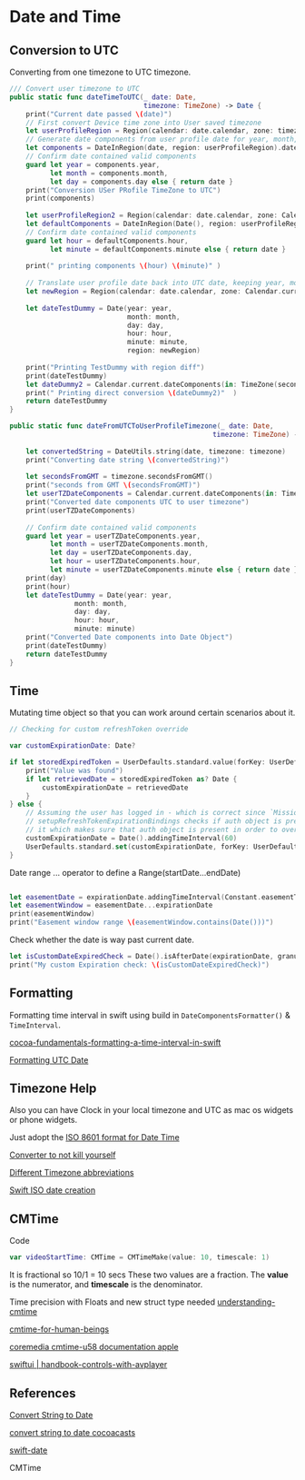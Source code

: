 # Date and Time

## Conversion to UTC

Converting from one timezone to UTC timezone.

```swift
/// Convert user timezone to UTC
public static func dateTimeToUTC(_ date: Date,
								 timezone: TimeZone) -> Date {
	print("Current date passed \(date)")
	// First convert Device time zone into User saved timezone
	let userProfileRegion = Region(calendar: date.calendar, zone: timezone)
	// Generate date components from user profile date for year, month, day
	let components = DateInRegion(date, region: userProfileRegion).dateComponents
	// Confirm date contained valid components
	guard let year = components.year,
		  let month = components.month,
		  let day = components.day else { return date }
	print("Conversion USer PRofile TimeZone to UTC")
	print(components)
	
	let userProfileRegion2 = Region(calendar: date.calendar, zone: Calendar.current.timeZone)
	let defaultComponents = DateInRegion(Date(), region: userProfileRegion2).dateComponents
	// Confirm date contained valid components
	guard let hour = defaultComponents.hour,
		  let minute = defaultComponents.minute else { return date }
	
	print(" printing components \(hour) \(minute)" )
	
	// Translate user profile date back into UTC date, keeping year, month, day
	let newRegion = Region(calendar: date.calendar, zone: Calendar.current.timeZone)
	
	let dateTestDummy = Date(year: year,
							 month: month,
							 day: day,
							 hour: hour,
							 minute: minute,
							 region: newRegion)
	
	print("Printing TestDummy with region diff")
	print(dateTestDummy)
	let dateDummy2 = Calendar.current.dateComponents(in: TimeZone(secondsFromGMT: 0)!, from: dateTestDummy)
	print(" Printing direct conversion \(dateDummy2)"  )
	return dateTestDummy
}
```


    
```swift
public static func dateFromUTCToUserProfileTimezone(_ date: Date,
												  timezone: TimeZone) -> Date {
	
	let convertedString = DateUtils.string(date, timezone: timezone)
	print("Converting date string \(convertedString)")
	
	let secondsFromGMT = timezone.secondsFromGMT()
	print("seconds from GMT \(secondsFromGMT)")
	let userTZDateComponents = Calendar.current.dateComponents(in: TimeZone(secondsFromGMT: secondsFromGMT)!, from: date)
	print("Converted date components UTC to user timezone")
	print(userTZDateComponents)
	
	// Confirm date contained valid components
	guard let year = userTZDateComponents.year,
		  let month = userTZDateComponents.month,
		  let day = userTZDateComponents.day,
		  let hour = userTZDateComponents.hour,
		  let minute = userTZDateComponents.minute else { return date }
	print(day)
	print(hour)
	let dateTestDummy = Date(year: year,
				month: month,
				day: day,
				hour: hour,
				minute: minute)
	print("Converted Date components into Date Object")
	print(dateTestDummy)
	return dateTestDummy
}
```


## Time

Mutating time object so that you can work around certain scenarios about it.


```swift
// Checking for custom refreshToken override

var customExpirationDate: Date?

if let storedExpiredToken = UserDefaults.standard.value(forKey: UserDefaults.Keys.customRefreshTokenValue) {
	print("Value was found")
	if let retrievedDate = storedExpiredToken as? Date {
		customExpirationDate = retrievedDate
	}
} else {
	// Assuming the user has logged in - which is correct since `Mission Control`
	// setupRefreshTokenExpirationBindings checks if auth object is present and then .unwraps()
	// it which makes sure that auth object is present in order to override the expirationDate() in User Defaults.
	customExpirationDate = Date().addingTimeInterval(60)
	UserDefaults.standard.set(customExpirationDate, forKey: UserDefaults.Keys.customRefreshTokenValue)
}
```

Date range ... operator to define a Range(startDate...endDate)
```swift

let easementDate = expirationDate.addingTimeInterval(Constant.easementTimeInternal)
let easementWindow = easementDate...expirationDate
print(easementWindow)
print("Easement window range \(easementWindow.contains(Date()))")
```

Check whether the date is way past current date.
```swift
let isCustomDateExpiredCheck = Date().isAfterDate(expirationDate, granularity: .minute)
print("My custom Expiration check: \(isCustomDateExpiredCheck)")
```


## Formatting 

Formatting time interval in swift using build in `DateComponentsFormatter()`
& `TimeInterval`.

[cocoa-fundamentals-formatting-a-time-interval-in-swift](https://cocoacasts.com/cocoa-fundamentals-formatting-a-time-interval-in-swift)


[Formatting UTC Date](https://www.advancedswift.com/local-utc-date-format-swift/)

## Timezone Help


Also you can have Clock in your local timezone and UTC as mac os widgets or phone widgets.

Just adopt the [ISO 8601 format for Date Time](https://www.iso.org/iso-8601-date-and-time-format.html)

[Converter to not kill yourself](https://www.timeanddate.com/worldclock/converter.html)

[Different Timezone abbreviations](https://www.timeanddate.com/time/zones/) 

[Swift ISO date creation](https://onmyway133.com/posts/how-to-make-iso-8601-date-in-swift/)




## CMTime

Code

```swift
var videoStartTime: CMTime = CMTimeMake(value: 10, timescale: 1)
```
It is fractional so 10/1 = 10 secs
These two values are a fraction. The **value** is the numerator, and **timescale** is the denominator.


Time precision with Floats and new struct type needed
[understanding-cmtime](https://warrenmoore.net/understanding-cmtime)

[cmtime-for-human-beings](https://dcordero.me/posts/cmtime-for-human-beings.html)

[coremedia cmtime-u58 documentation apple](https://developer.apple.com/documentation/coremedia/cmtime-u58)

[swiftui | handbook-controls-with-avplayer](https://designcode.io/swiftui-handbook-controls-with-avplayer)


## References

[Convert String to Date](https://izziswift.com/convert-string-to-date-in-swift/)

[convert string to date cocoacasts](https://cocoacasts.com/swift-fundamentals-how-to-convert-a-string-to-a-date-in-swift)

[swift-date](https://iharishsuthar.github.io/posts/swift-date/)

CMTime 

